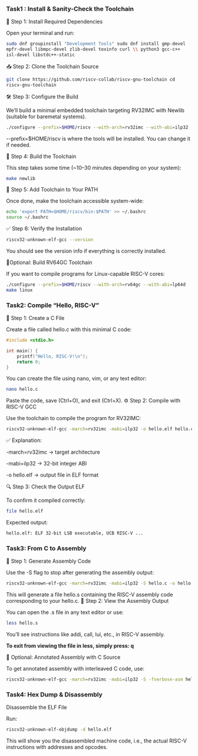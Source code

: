 ### Task1 : Install & Sanity-Check the Toolchain
🧰 Step 1: Install Required Dependencies

Open your terminal and run:
```bash
sudo dnf groupinstall "Development Tools" sudo dnf install gmp-devel
mpfr-devel libmpc-devel zlib-devel texinfo curl \\ python3 gcc-c++
isl-devel libstdc++-static
```
📥 Step 2: Clone the Toolchain Source
```bash
git clone https://github.com/riscv-collab/riscv-gnu-toolchain cd
riscv-gnu-toolchain
```
🛠️ Step 3: Configure the Build

We’ll build a minimal embedded toolchain targeting RV32IMC with Newlib
(suitable for baremetal systems).
```bash
./configure --prefix=$HOME/riscv --with-arch=rv32imc --with-abi=ilp32
```
--prefix=$HOME/riscv is where the tools will be installed. You can
change it if needed.

🔧 Step 4: Build the Toolchain

This step takes some time (\~10–30 minutes depending on your system):
```bash
make newlib
```
🧭 Step 5: Add Toolchain to Your PATH

Once done, make the toolchain accessible system-wide:
```bash
echo 'export PATH=$HOME/riscv/bin:$PATH' >> ~/.bashrc
source ~/.bashrc
```
✅ Step 6: Verify the Installation
```bash
riscv32-unknown-elf-gcc --version
```
You should see the version info if everything is correctly installed. 

📝Optional: Build RV64GC Toolchain

If you want to compile programs for Linux-capable RISC-V cores:
```bash
./configure --prefix=$HOME/riscv --with-arch=rv64gc --with-abi=lp64d
make linux
```
### Task2: Compile “Hello, RISC-V”

📝 Step 1: Create a C File

Create a file called hello.c with this minimal C code:
```c
#include <stdio.h>

int main() {
    printf("Hello, RISC-V!\n");
    return 0;
}
```
You can create the file using nano, vim, or any text editor:
```bash
nano hello.c
```
Paste the code, save (Ctrl+O), and exit (Ctrl+X).
⚙️ Step 2: Compile with RISC-V GCC

Use the toolchain to compile the program for RV32IMC:

```bash
riscv32-unknown-elf-gcc -march=rv32imc -mabi=ilp32 -o hello.elf hello.c
```

✅ Explanation:

-march=rv32imc → target architecture

-mabi=ilp32 → 32-bit integer ABI

-o hello.elf → output file in ELF format

🔍 Step 3: Check the Output ELF

To confirm it compiled correctly:
```bash
file hello.elf
```
Expected output:
```bash
hello.elf: ELF 32-bit LSB executable, UCB RISC-V ...
```

### Task3: From C to Assembly
🔧 Step 1: Generate Assembly Code

Use the -S flag to stop after generating the assembly output:
```bash
riscv32-unknown-elf-gcc -march=rv32imc -mabi=ilp32 -S hello.c -o hello.s
```
This will generate a file hello.s containing the RISC-V assembly code corresponding to your hello.c.
📂 Step 2: View the Assembly Output

You can open the .s file in any text editor or use:
```bash
less hello.s
```
You’ll see instructions like addi, call, lui, etc., in RISC-V assembly.

**To exit from viewing the file in less, simply press: q**

📘 Optional: Annotated Assembly with C Source

To get annotated assembly with interleaved C code, use:
```bash
riscv32-unknown-elf-gcc -march=rv32imc -mabi=ilp32 -S -fverbose-asm hello.c -o hello_verbose.s
```
### Task4: Hex Dump & Disassembly

Disassemble the ELF File

Run:
```bash
riscv32-unknown-elf-objdump -d hello.elf
```
This will show you the disassembled machine code, i.e., the actual RISC-V instructions with addresses and opcodes.
